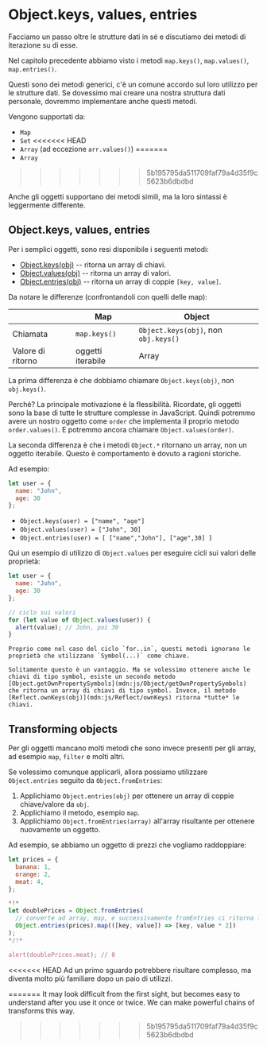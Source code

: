 
# Object.keys, values, entries

Facciamo un passo oltre le strutture dati in sé e discutiamo dei metodi di iterazione su di esse. 

Nel capitolo precedente abbiamo visto i metodi `map.keys()`, `map.values()`, `map.entries()`.

Questi sono dei metodi generici, c'è un comune accordo sul loro utilizzo per le strutture dati. Se dovessimo mai creare una nostra struttura dati personale, dovremmo implementare anche questi metodi. 

Vengono supportati da:

- `Map`
- `Set`
<<<<<<< HEAD
- `Array` (ad eccezione `arr.values()`)
=======
- `Array`
>>>>>>> 5b195795da511709faf79a4d35f9c5623b6dbdbd

Anche gli oggetti supportano dei metodi simili, ma la loro sintassi è leggermente differente.

## Object.keys, values, entries

Per i semplici oggetti, sono resi disponibile i seguenti metodi:

- [Object.keys(obj)](mdn:js/Object/keys) -- ritorna un array di chiavi.
- [Object.values(obj)](mdn:js/Object/values) -- ritorna un array di valori.
- [Object.entries(obj)](mdn:js/Object/entries) -- ritorna un array di coppie `[key, value]`.

Da notare le differenze (confrontandoli con quelli delle map):

|             | Map              | Object       |
|-------------|------------------|--------------|
| Chiamata | `map.keys()`  | `Object.keys(obj)`, non `obj.keys()` |
| Valore di ritorno     | oggetti iterabile    | Array                     |

La prima differenza è che dobbiamo chiamare `Object.keys(obj)`, non `obj.keys()`.

Perché? La principale motivazione è la flessibilità. Ricordate, gli oggetti sono la base di tutte le strutture complesse in JavaScript. Quindi potremmo avere un nostro oggetto come `order` che implementa il proprio metodo `order.values()`. E potremmo ancora chiamare `Object.values(order)`.

La seconda differenza è che i metodi `Object.*` ritornano un array, non un oggetto iterabile. Questo è comportamento è dovuto a ragioni storiche.

Ad esempio:

```js
let user = {
  name: "John",
  age: 30
};
```

- `Object.keys(user) = ["name", "age"]`
- `Object.values(user) = ["John", 30]`
- `Object.entries(user) = [ ["name","John"], ["age",30] ]`

Qui un esempio di utilizzo di `Object.values` per eseguire cicli sui valori delle proprietà:

```js run
let user = {
  name: "John",
  age: 30
};

// ciclo sui valori
for (let value of Object.values(user)) {
  alert(value); // John, poi 30
}
```

```warn header="Object.keys/values/entries ingorano le proprietà di tipo symbol"
Proprio come nel caso del ciclo `for..in`, questi metodi ignorano le proprietà che utilizzano `Symbol(...)` come chiave.

Solitamente questo è un vantaggio. Ma se volessimo ottenere anche le chiavi di tipo symbol, esiste un secondo metodo [Object.getOwnPropertySymbols](mdn:js/Object/getOwnPropertySymbols)  che ritorna un array di chiavi di tipo symbol. Invece, il metodo [Reflect.ownKeys(obj)](mdn:js/Reflect/ownKeys) ritorna *tutte* le chiavi.
```


## Transforming objects

Per gli oggetti mancano molti metodi che sono invece presenti per gli array, ad esempio `map`, `filter` e molti altri.

Se volessimo comunque applicarli, allora possiamo utilizzare `Object.entries` seguito da `Object.fromEntries`:

1. Applichiamo `Object.entries(obj)` per ottenere un array di coppie chiave/valore da `obj`.
2. Applichiamo il metodo, esempio `map`.
3. Applichiamo `Object.fromEntries(array)` all'array risultante per ottenere nuovamente un oggetto.

Ad esempio, se abbiamo un oggetto di prezzi che vogliamo raddoppiare:

```js run
let prices = {
  banana: 1,
  orange: 2,
  meat: 4,
};

*!*
let doublePrices = Object.fromEntries(
  // converte ad array, map, e successivamente fromEntries ci ritorna l'oggetto
  Object.entries(prices).map(([key, value]) => [key, value * 2])
);
*/!*

alert(doublePrices.meat); // 8
```   

<<<<<<< HEAD
Ad un primo sguardo potrebbere risultare complesso, ma diventa molto più familiare dopo un paio di utilizzi.

=======
It may look difficult from the first sight, but becomes easy to understand after you use it once or twice. We can make powerful chains of transforms this way. 
>>>>>>> 5b195795da511709faf79a4d35f9c5623b6dbdbd
